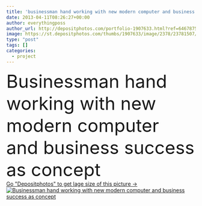 ```yaml
---
title: 'businessman hand working with new modern computer and business s'
date: 2013-04-11T08:26:27+00:00
author: everythingposs
author_url: http://depositphotos.com/portfolio-1907633.html?ref=64678756
image: https://st.depositphotos.com/thumbs/1907633/image/2378/23781507/api_thumb_450.jpg?forcejpeg=true
type: "post"
tags: []
categories: 
  - project
---
```

<div aling="center">
            <font size="60"> Businessman hand working with new modern computer and business success as concept</font>   
</div>
<div>
    <a href='https://depositphotos.com/23781507/stock-photo-businessman-hand-working-with-new.html?ref=64678756' target=_blank > Go "Depositphotos" to get lage size of this picture ->
        <img href='https://depositphotos.com/23781507/stock-photo-businessman-hand-working-with-new.html?ref=64678756' src='https://st.depositphotos.com/1907633/2378/i/950/depositphotos_23781507-stock-photo-businessman-hand-working-with-new.jpg?forcejpeg=true' alt='Businessman hand working with new modern computer and business success as concept' >
    </a>
</div>
